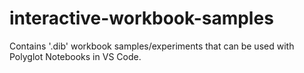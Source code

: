 # interactive-workbook-samples
Contains '.dib' workbook samples/experiments that can be used with Polyglot Notebooks in VS Code.
